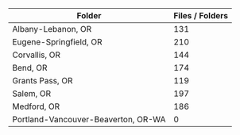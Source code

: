 | Folder                              |   Files / Folders |
|-------------------------------------|-------------------|
| Albany-Lebanon, OR                  |               131 |
| Eugene-Springfield, OR              |               210 |
| Corvallis, OR                       |               144 |
| Bend, OR                            |               174 |
| Grants Pass, OR                     |               119 |
| Salem, OR                           |               197 |
| Medford, OR                         |               186 |
| Portland-Vancouver-Beaverton, OR-WA |                 0 |